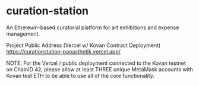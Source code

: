 # curation-station

An Ethereum-based curatorial platform for art exhibitions and expense management.


Project Public Address (Vercel w/ Kovan Contract Deployment)
https://curationstation-panasthetik.vercel.app/

NOTE: For the Vercel / public deployment connected to the Kovan testnet on ChainID 42, please allow at least THREE unique MetaMask accounts with Kovan test ETH to be able to use all of the core functionality.

